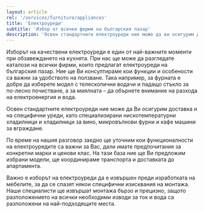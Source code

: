 ```yaml
---
layout: article
rel: '/services/furniture/appliances'
title: 'Електроуреди'
subtitle: 'Избор от всички фирми на българския пазар'
description: 'Освен стандартните електроуреди ние може да ви осигурим доставка и на специализирани нискотемпературни и хладилници за вино, микровълнови и кафе машини за вграждане.'
---
```

Изборът на качествени електроуреди е един от най-важните моменти при обзавеждането на кухнята. При нас ще може да разгледате каталози на всички фирми, които предлагат електроуреди на българския пазар. Ние ще Ви консултираме кои функции и особености са важни за удобството на ползване. Така например, за фурната е добре да изберете модел с телескопични водачи и падащо стъкло за по-лесно почистване, а за миялната – да обърнете внимание на разхода на електроенергия и вода. 

Освен стандартните електроуреди ние може да Ви осигурим доставка и на специфични уреди, като специализирани нискотемпературни хладилници и хладилници за вино, микровълнови фурни и кафе машини за вграждане.

По време на нашия разговор заедно ще уточним кои функционалности на електроуредите са важни за Вас, дали имате предпочитания за конкретни марки и ценови клас. На тази база ние ще Ви предложим избрани модели, ще координираме транспорта и доставката до апартамента. 

Важно е изборът на електроуреди да е извършен преди изработката на мебелите, за да се спазят някои специфични изисквания на монтажа. Наши специалисти ще извършат монтажа бързо и прецизно, защото разположението на всички необходими изводи за ток и вода са разположени на най-подходящите места.